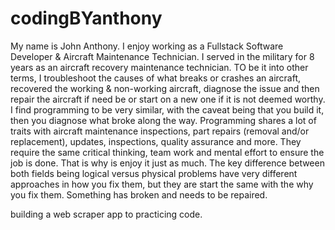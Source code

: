 # codingBYanthony

My name is John Anthony. I enjoy working as a Fullstack Software Developer & Aircraft Maintenance Technician. I served in the military for 8 years as an aircraft recovery maintenance technician. TO be it into other terms, I troubleshoot the causes of what breaks or crashes an aircraft, recovered the working & non-working aircraft, diagnose the issue and then repair the aircraft if need be or start on a new one if it is not deemed worthy. I find programming to be very similar, with the caveat being that you build it, then you diagnose what broke along the way. Programming shares a lot of traits with aircraft maintenance inspections, part repairs (removal and/or replacement), updates, inspections, quality assurance and more. They require the same critical thinking, team work and mental effort to ensure the job is done. That is why is enjoy it just as much. The key difference between both fields being logical versus physical problems have very different approaches in how you fix them, but they are start the same with the why you fix them. Something has broken and needs to be repaired.

building a web scraper app to practicing code.
